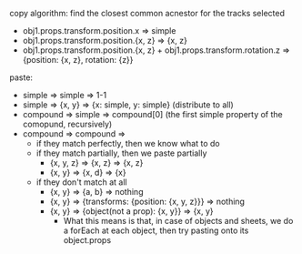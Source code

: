 copy algorithm: find the closest common acnestor for the tracks selected

- obj1.props.transform.position.x => simple
- obj1.props.transform.position.{x, z} => {x, z}
- obj1.props.transform.position.{x, z} + obj1.props.transform.rotation.z =>
  {position: {x, z}, rotation: {z}}

paste:

- simple => simple => 1-1
- simple => {x, y} => {x: simple, y: simple} (distribute to all)
- compound => simple => compound[0] (the first simple property of the comopund,
  recursively)
- compound => compound =>
  - if they match perfectly, then we know what to do
  - if they match partially, then we paste partially
    - {x, y, z} => {x, z} => {x, z}
    - {x, y} => {x, d} => {x}
  - if they don't match at all
    - {x, y} => {a, b} => nothing
    - {x, y} => {transforms: {position: {x, y, z}}} => nothing
    - {x, y} => {object(not a prop): {x, y}} => {x, y}
      - What this means is that, in case of objects and sheets, we do a forEach
        at each object, then try pasting onto its object.props
